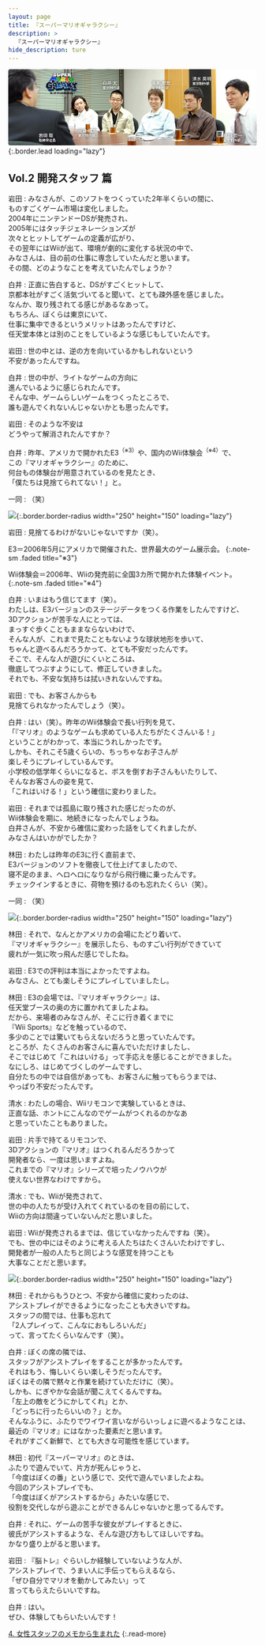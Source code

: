 ```yaml
---
layout: page
title: 『スーパーマリオギャラクシー』
description: >
  『スーパーマリオギャラクシー』
hide_description: ture
---
```


![](/interviews/jp/wii/rmgj/vol2/img/mainvisual.jpg){:.border.lead loading="lazy"}

## Vol.2 開発スタッフ 篇

岩田
: みなさんが、このソフトをつくっていた2年半くらいの間に、<br>ものすごくゲーム市場は変化しました。<br>2004年にニンテンドーDSが発売され、<br>2005年にはタッチジェネレーションズが<br>次々とヒットしてゲームの定義が広がり、<br>その翌年にはWiiが出て、環境が劇的に変化する状況の中で、<br>みなさんは、目の前の仕事に専念していたんだと思います。<br>その間、どのようなことを考えていたんでしょうか？

白井
: 正直に告白すると、DSがすごくヒットして、<br>京都本社がすごく活気づいてると聞いて、とても疎外感を感じました。<br>なんか、取り残されてる感じがあるなあって。<br>もちろん、ぼくらは東京にいて、<br>仕事に集中できるというメリットはあったんですけど、<br>任天堂本体とは別のことをしているような感じもしていたんです。

岩田
: 世の中とは、逆の方を向いているかもしれないという<br>不安があったんですね。

白井
: 世の中が、ライトなゲームの方向に<br>進んでいるように感じられたんです。<br>そんな中、ゲームらしいゲームをつくったところで、<br>誰も遊んでくれないんじゃないかとも思ったんです。

岩田
: そのような不安は<br>どうやって解消されたんですか？

白井
: 昨年、アメリカで開かれたE3<sup>（※3）</sup>や、国内のWii体験会<sup>（※4）</sup>で、<br>この『マリオギャラクシー』のために、<br>何台もの体験台が用意されているのを見たとき、<br>「僕たちは見捨てられてない！」と。

一同
: （笑）

![](/interviews/jp/wii/rmgj/vol2/img/photo9.jpg){:.border.border-radius width="250" height="150" loading="lazy"}

岩田
: 見捨てるわけがないじゃないですか（笑）。

E3＝2006年5月にアメリカで開催された、世界最大のゲーム展示会。
{:.note-sm .faded title="※3"}

Wii体験会＝2006年、Wiiの発売前に全国3カ所で開かれた体験イベント。
{:.note-sm .faded title="※4"}

白井
: いまはもう信じてます（笑）。<br>わたしは、E3バージョンのステージデータをつくる作業をしたんですけど、<br>3Dアクションが苦手な人にとっては、<br>まっすぐ歩くこともままならないわけで、<br>そんな人が、これまで見たこともないような球状地形を歩いて、<br>ちゃんと遊べるんだろうかって、とても不安だったんです。<br>そこで、そんな人が遊びにくいところは、<br>徹底してつぶすようにして、修正していきました。<br>それでも、不安な気持ちは拭いきれないんですね。

岩田
: でも、お客さんからも<br>見捨てられなかったんでしょう（笑）。

白井
: はい（笑）。昨年のWii体験会で長い行列を見て、<br>「『マリオ』のようなゲームも求めている人たちがたくさんいる！」<br>ということがわかって、本当にうれしかったです。<br>しかも、それこそ5歳くらいの、ちっちゃなお子さんが<br>楽しそうにプレイしているんです。<br>小学校の低学年くらいになると、ボスを倒すお子さんもいたりして、<br>そんなお客さんの姿を見て、<br>「これはいける！」という確信に変わりました。

岩田
: それまでは孤島に取り残された感じだったのが、<br>Wii体験会を期に、地続きになったんでしょうね。<br>白井さんが、不安から確信に変わった話をしてくれましたが、<br>みなさんはいかがでしたか？

林田
: わたしは昨年のE3に行く直前まで、<br>E3バージョンのソフトを徹夜して仕上げてましたので、<br>寝不足のまま、ヘロヘロになりながら飛行機に乗ったんです。<br>チェックインするときに、荷物を預けるのも忘れたくらい（笑）。

一同
: （笑）

![](/interviews/jp/wii/rmgj/vol2/img/photo10.jpg){:.border.border-radius width="250" height="150" loading="lazy"}

林田
: それで、なんとかアメリカの会場にたどり着いて、<br>『マリオギャラクシー』を展示したら、ものすごい行列ができていて<br>疲れが一気に吹っ飛んだ感じでしたね。

岩田
: E3での評判は本当によかったですよね。<br>みなさん、とても楽しそうにプレイしていましたし。

林田
: E3の会場では、『マリオギャラクシー』は、<br>任天堂ブースの奥の方に置かれてましたよね。<br>だから、来場者のみなさんが、そこに行き着くまでに<br>『Wii Sports』などを触っているので、<br>多少のことでは驚いてもらえないだろうと思っていたんです。<br>ところが、たくさんのお客さんに喜んでいただけましたし、<br>そこではじめて「これはいける」って手応えを感じることができました。<br>なにしろ、はじめてづくしのゲームですし、<br>自分たちの中では自信があっても、お客さんに触ってもらうまでは、<br>やっぱり不安だったんです。

清水
: わたしの場合、Wiiリモコンで実験しているときは、<br>正直な話、ホントにこんなのでゲームがつくれるのかなあ<br>と思っていたこともありました。

岩田
: 片手で持てるリモコンで、<br>3Dアクションの『マリオ』はつくれるんだろうかって<br>開発者なら、一度は思いますよね。<br>これまでの『マリオ』シリーズで培ったノウハウが<br>使えない世界なわけですから。

清水
: でも、Wiiが発売されて、<br>世の中の人たちが受け入れてくれているのを目の前にして、<br>Wiiの方向は間違っていないんだと思いました。

岩田
: Wiiが発売されるまでは、信じていなかったんですね（笑）。<br>でも、世の中にはそのように考える人たちはたくさんいたわけですし、<br>開発者が一般の人たちと同じような感覚を持つことも<br>大事なことだと思います。

![](/interviews/jp/wii/rmgj/vol2/img/photo11.jpg){:.border.border-radius width="250" height="150" loading="lazy"}

林田
: それからもうひとつ、不安から確信に変わったのは、<br>アシストプレイができるようになったことも大きいですね。<br>スタッフの間では、仕事も忘れて<br>「2人プレイって、こんなにおもしろいんだ」<br>って、言ってたくらいなんです（笑）。

白井
: ぼくの席の隣では、<br>スタッフがアシストプレイをすることが多かったんです。<br>それはもう、悔しいくらい楽しそうだったんです。<br>ぼくはその隣で黙々と作業を続けていただけに（笑）。<br>しかも、にぎやかな会話が聞こえてくるんですね。<br>「左上の敵をどうにかしてくれ」とか、<br>「どっちに行ったらいいの？」とか。<br>そんなふうに、ふたりでワイワイ言いながらいっしょに遊べるようなことは、<br>最近の『マリオ』にはなかった要素だと思います。<br>それがすごく新鮮で、とても大きな可能性を感じています。

林田
: 初代『スーパーマリオ』のときは、<br>ふたりで遊んでいて、片方が死んじゃうと、<br>「今度はぼくの番」という感じで、交代で遊んでいましたよね。<br>今回のアシストプレイでも、<br>「今度はぼくがアシストするから」みたいな感じで、<br>役割を交代しながら遊ぶことができるんじゃないかと思ってるんです。

白井
: それに、ゲームの苦手な彼女がプレイするときに、<br>彼氏がアシストするような、そんな遊び方もしてほしいですね。<br>かなり盛り上がると思います。

岩田
: 『脳トレ』ぐらいしか経験していないような人が、<br>アシストプレイで、うまい人に手伝ってもらえるなら、<br>「ぜひ自分でマリオを動かしてみたい」って<br>言ってもらえたらいいですね。

白井
: はい。<br>ぜひ、体験してもらいたいんです！

[4. 女性スタッフのメモから生まれた](4.md)
{:.read-more}


